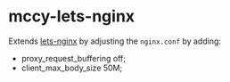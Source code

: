 # mccy-lets-nginx

Extends [lets-nginx](https://hub.docker.com/r/smashwilson/lets-nginx/)
by adjusting the `nginx.conf` by adding:

* proxy_request_buffering off;
* client_max_body_size 50M;

